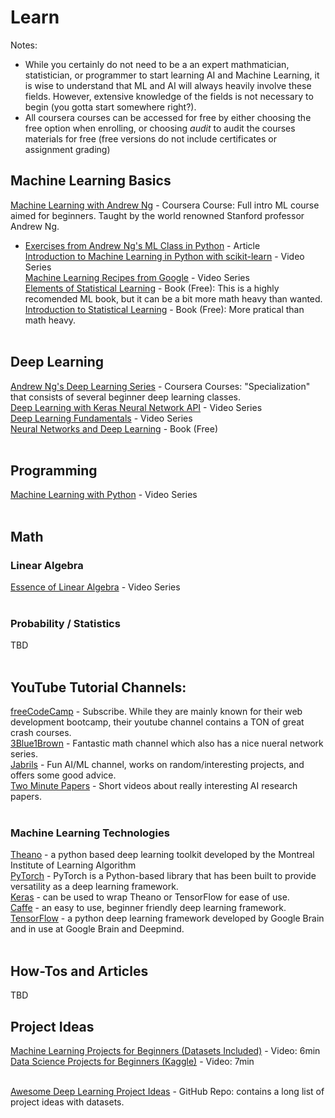 # Learn

Notes: 
* While you certainly do not need to be a an expert mathmatician, statistician, or programmer to start learning AI and Machine Learning, it is wise to understand that ML and AI will always heavily involve these fields. However, extensive knowledge of the fields is not necessary to begin (you gotta start somewhere right?).
* All coursera courses can be accessed for free by either choosing the free option when enrolling, or choosing *audit* to audit the courses materials for free (free versions do not include certificates or assignment grading)</br>

## Machine Learning Basics
[Machine Learning with Andrew Ng](https://www.coursera.org/learn/machine-learning) - Coursera Course: Full intro ML course aimed for beginners. Taught by the world renowned Stanford professor Andrew Ng. </br>
  * [Exercises from Andrew Ng's ML Class in Python](https://www.johnwittenauer.net/machine-learning-exercises-in-python-part-1/) - Article </br>
[Introduction to Machine Learning in Python with scikit-learn](https://www.youtube.com/playlist?list=PL5-da3qGB5ICeMbQuqbbCOQWcS6OYBr5A) - Video Series </br>
[Machine Learning Recipes from Google](https://www.youtube.com/watch?v=cKxRvEZd3Mw&list=PLOU2XLYxmsIIuiBfYad6rFYQU_jL2ryal&index=7) - Video Series</br>
[Elements of Statistical Learning](https://web.stanford.edu/~hastie/ElemStatLearn//) - Book (Free): This is a highly recomended ML book, but it can be a bit more math heavy than wanted.</br>
[Introduction to Statistical Learning](http://faculty.marshall.usc.edu/gareth-james/) - Book (Free): More pratical than math heavy. </br></br>

## Deep Learning 
[Andrew Ng's Deep Learning Series](https://www.coursera.org/specializations/deep-learning) - Coursera Courses: "Specialization" that consists of several beginner deep learning classes. </br>
[Deep Learning with Keras Neural Network API](https://www.youtube.com/watch?v=tDaGT4N4aCA&list=PLZbbT5o_s2xrwRnXk_yCPtnqqo4_u2YGL&index=1) - Video Series </br>
[Deep Learning Fundamentals](https://www.youtube.com/playlist?list=PLZbbT5o_s2xq7LwI2y8_QtvuXZedL6tQU) - Video Series </br>
[Neural Networks and Deep Learning](http://neuralnetworksanddeeplearning.com/index.htmlok) - Book (Free)</br></br>

## Programming 
[Machine Learning with Python](https://www.youtube.com/playlist?list=PLQVvvaa0QuDfKTOs3Keq_kaG2P55YRn5v) - Video Series </br></br>

## Math
### Linear Algebra
[Essence of Linear Algebra](https://www.youtube.com/watch?v=kjBOesZCoqc&list=PLZHQObOWTQDPD3MizzM2xVFitgF8hE_ab) - Video Series</br></br>
### Probability / Statistics
TBD </br></br>

## YouTube Tutorial Channels:
[freeCodeCamp](https://www.youtube.com/c/Freecodecamp/featured) - Subscribe. While they are mainly known for their web development bootcamp, their youtube channel contains a TON of great crash courses.</br>
[3Blue1Brown](https://www.youtube.com/channel/UCYO_jab_esuFRV4b17AJtAw) - Fantastic math channel which also has a nice nueral network series.</br>
[Jabrils](https://www.youtube.com/channel/UCQALLeQPoZdZC4JNUboVEUg) - Fun AI/ML channel, works on random/interesting projects, and offers some good advice. </br>
[Two Minute Papers](https://www.youtube.com/c/K%C3%A1rolyZsolnai/featured) - Short videos about really interesting AI research papers. </br></br>


### Machine Learning Technologies
[Theano](https://appicon.co/http://deeplearning.net/software/theano/) - a python based deep learning toolkit developed by the Montreal Institute of Learning Algorithm</br>
[PyTorch](https://pytorch.org/) - PyTorch is a Python-based library that has been built to provide versatility as a deep learning framework.</br>
[Keras](https://keras.io/) - can be used to wrap Theano or TensorFlow for ease of use.</br>
[Caffe](http://caffe.berkeleyvision.org/) - an easy to use, beginner friendly deep learning framework. </br>
[TensorFlow](https://www.tensorflow.org/) - a python deep learning framework developed by Google Brain and in use at Google Brain and Deepmind.</br></br>


## How-Tos and Articles
TBD

## Project Ideas
[Machine Learning Projects for Beginners (Datasets Included)](https://www.youtube.com/watch?v=BOhgGA7Eu5E&t=100s) - Video: 6min </br>
[Data Science Projects for Beginners (Kaggle)](https://www.youtube.com/watch?v=8igH8qZafpo) - Video: 7min </br></br>

[Awesome Deep Learning Project Ideas](https://github.com/NirantK/awesome-project-ideas) - GitHub Repo: contains a long list of project ideas with datasets.

